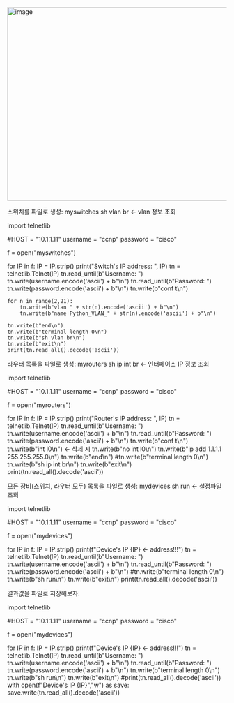 <img width="1048" height="444" alt="image" src="https://github.com/user-attachments/assets/d72cbb25-9478-454d-b8c8-f36e2c005b01" />

스위치를 파일로 생성: myswitches
sh vlan br   ← vlan 정보 조회

import telnetlib

#HOST = "10.1.1.11"
username = "ccnp"
password = "cisco"

f = open("myswitches")

for IP in f:
    IP = IP.strip()
    print("Switch's IP address: ", IP)
    tn = telnetlib.Telnet(IP)
    tn.read_until(b"Username: ")
    tn.write(username.encode('ascii') + b"\n")
    tn.read_until(b"Password: ")
    tn.write(password.encode('ascii') + b"\n")
    tn.write(b"conf t\n")

    for n in range(2,21):
        tn.write(b"vlan " + str(n).encode('ascii') + b"\n")
        tn.write(b"name Python_VLAN_" + str(n).encode('ascii') + b"\n")

    tn.write(b"end\n")
    tn.write(b"terminal length 0\n")
    tn.write(b"sh vlan br\n")
    tn.write(b"exit\n")
    print(tn.read_all().decode('ascii'))



라우터 목록을 파일로 생성: myrouters
sh ip int br   ← 인터페이스 IP 정보 조회

import telnetlib

#HOST = "10.1.1.11"
username = "ccnp"
password = "cisco"

f = open("myrouters")

for IP in f:
    IP = IP.strip()
    print("Router's IP address: ", IP)
    tn = telnetlib.Telnet(IP)
    tn.read_until(b"Username: ")
    tn.write(username.encode('ascii') + b"\n")
    tn.read_until(b"Password: ")
    tn.write(password.encode('ascii') + b"\n")
    tn.write(b"conf t\n")
    tn.write(b"int l0\n")      ← 삭제 시 tn.write(b"no int l0\n")
    tn.write(b"ip add 1.1.1.1 255.255.255.0\n")
    tn.write(b"end\n")
    #tn.write(b"terminal length 0\n")
    tn.write(b"sh ip int br\n")
    tn.write(b"exit\n")
    print(tn.read_all().decode('ascii'))


모든 장비(스위치, 라우터 모두) 목록을 파일로 생성: mydevices
sh run ← 설정파일 조회

import telnetlib

#HOST = "10.1.1.11"
username = "ccnp"
password = "cisco"

f = open("mydevices")

for IP in f:
    IP = IP.strip()
    print(f"Device's IP {IP} <- address!!!")
    tn = telnetlib.Telnet(IP)
    tn.read_until(b"Username: ")
    tn.write(username.encode('ascii') + b"\n")
    tn.read_until(b"Password: ")
    tn.write(password.encode('ascii') + b"\n")
    #tn.write(b"terminal length 0\n")
    tn.write(b"sh run\n")
    tn.write(b"exit\n")
    print(tn.read_all().decode('ascii'))

결과값을 파일로 저장해보자.

import telnetlib

#HOST = "10.1.1.11"
username = "ccnp"
password = "cisco"

f = open("mydevices")

for IP in f:
    IP = IP.strip()
    print(f"Device's IP {IP} <- address!!!")
    tn = telnetlib.Telnet(IP)
    tn.read_until(b"Username: ")
    tn.write(username.encode('ascii') + b"\n")
    tn.read_until(b"Password: ")
    tn.write(password.encode('ascii') + b"\n")
    tn.write(b"terminal length 0\n")
    tn.write(b"sh run\n")
    tn.write(b"exit\n")
    #print(tn.read_all().decode('ascii'))
    with open(f"Device's IP {IP}","w") as save:
        save.write(tn.read_all().decode('ascii'))
